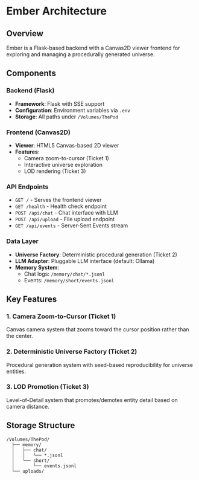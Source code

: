 # Ember Architecture

## Overview
Ember is a Flask-based backend with a Canvas2D viewer frontend for exploring and managing a procedurally generated universe.

## Components

### Backend (Flask)
- **Framework**: Flask with SSE support
- **Configuration**: Environment variables via `.env`
- **Storage**: All paths under `/Volumes/ThePod`

### Frontend (Canvas2D)
- **Viewer**: HTML5 Canvas-based 2D viewer
- **Features**: 
  - Camera zoom-to-cursor (Ticket 1)
  - Interactive universe exploration
  - LOD rendering (Ticket 3)

### API Endpoints
- `GET /` - Serves the frontend viewer
- `GET /health` - Health check endpoint
- `POST /api/chat` - Chat interface with LLM
- `POST /api/upload` - File upload endpoint
- `GET /api/events` - Server-Sent Events stream

### Data Layer
- **Universe Factory**: Deterministic procedural generation (Ticket 2)
- **LLM Adapter**: Pluggable LLM interface (default: Ollama)
- **Memory System**:
  - Chat logs: `/memory/chat/*.jsonl`
  - Events: `/memory/short/events.jsonl`

## Key Features

### 1. Camera Zoom-to-Cursor (Ticket 1)
Canvas camera system that zooms toward the cursor position rather than the center.

### 2. Deterministic Universe Factory (Ticket 2)
Procedural generation system with seed-based reproducibility for universe entities.

### 3. LOD Promotion (Ticket 3)
Level-of-Detail system that promotes/demotes entity detail based on camera distance.

## Storage Structure
```
/Volumes/ThePod/
  ├── memory/
  │   ├── chat/
  │   │   └── *.jsonl
  │   └── short/
  │       └── events.jsonl
  └── uploads/
```
